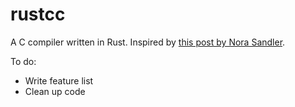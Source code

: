 # rustcc
A C compiler written in Rust.  Inspired by [this post by Nora Sandler](https://norasandler.com/2017/11/29/Write-a-Compiler.html).

To do: 
* Write feature list
* Clean up code
